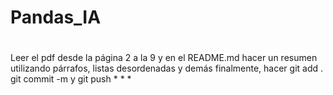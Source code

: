 # Pandas_IA
#
## 
### 
Leer el pdf desde la página 2 a la 9 y en el README.md hacer
un resumen utilizando párrafos, listas desordenadas y demás
finalmente, hacer git add . git commit -m y git push
* 
* 
* 